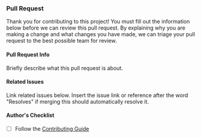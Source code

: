 <!-- markdownlint-disable MD041 -->

### Pull Request

Thank you for contributing to this project! You must fill out the information below before we can review this pull request. By explaining why you are making a change and what changes you have made, we can triage your pull request to the best possible team for review.

#### Pull Request Info

Briefly describe what this pull request is about.

#### Related Issues

Link related issues below. Insert the issue link or reference after the word "Resolves" if merging this should automatically resolve it.

#### Author's Checklist

- [ ] Follow the [Contributing Guide](../CONTRIBUTING.md)

